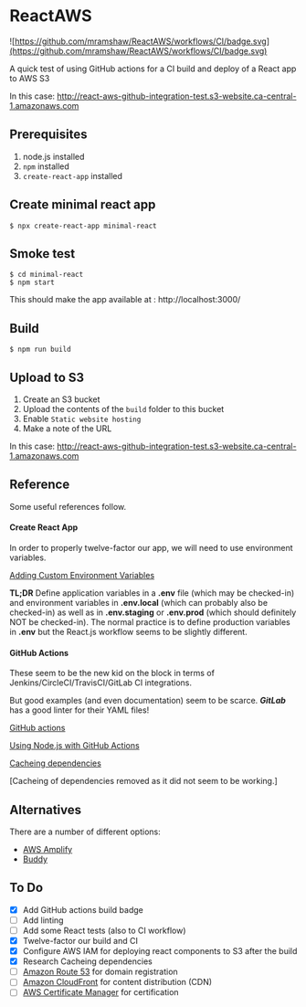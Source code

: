 # ReactAWS

![https://github.com/mramshaw/ReactAWS/workflows/CI/badge.svg](https://github.com/mramshaw/ReactAWS/workflows/CI/badge.svg)

A quick test of using GitHub actions for a CI build and deploy of a React app to AWS S3

In this case: http://react-aws-github-integration-test.s3-website.ca-central-1.amazonaws.com

## Prerequisites

1. node.js installed
2. `npm` installed
3. `create-react-app` installed

## Create minimal react app

    $ npx create-react-app minimal-react

## Smoke test

    $ cd minimal-react
    $ npm start

This should make the app available at : http://localhost:3000/

## Build

    $ npm run build

## Upload to S3

1. Create an S3 bucket
2. Upload the contents of the `build` folder to this bucket
3. Enable `Static website hosting`
4. Make a note of the URL

In this case: http://react-aws-github-integration-test.s3-website.ca-central-1.amazonaws.com

## Reference

Some useful references follow.

#### Create React App

In order to properly twelve-factor our app, we will need to use environment variables.

[Adding Custom Environment Variables](http://create-react-app.dev/docs/adding-custom-environment-variables/)

__TL;DR__ Define application variables in a __.env__ file (which may be checked-in) and environment variables
in __.env.local__ (which can probably also be checked-in) as well as in __.env.staging__ or __.env.prod__ (which
should definitely NOT be checked-in). The normal practice is to define production variables in __.env__ but the
React.js workflow seems to be slightly different.

#### GitHub Actions

These seem to be the new kid on the block in terms of Jenkins/CircleCI/TravisCI/GitLab CI integrations.

But good examples (and even documentation) seem to be scarce. ___GitLab___ has a good linter for their YAML files!

[GitHub actions](http://help.github.com/en/actions/automating-your-workflow-with-github-actions/workflow-syntax-for-github-actions)

[Using Node.js with GitHub Actions](http://help.github.com/en/actions/automating-your-workflow-with-github-actions/using-nodejs-with-github-actions)

[Cacheing dependencies](http://help.github.com/en/actions/automating-your-workflow-with-github-actions/caching-dependencies-to-speed-up-workflows)

[Cacheing of dependencies removed as it did not seem to be working.]

## Alternatives

There are a number of different options:

* [AWS Amplify](http://aws.amazon.com/amplify/)
* [Buddy](http://buddy.works/)

## To Do

- [x] Add GitHub actions build badge
- [ ] Add linting
- [ ] Add some React tests (also to CI workflow)
- [x] Twelve-factor our build and CI
- [x] Configure AWS IAM for deploying react components to S3 after the build
- [x] Research Cacheing dependencies
- [ ] [Amazon Route 53](http://aws.amazon.com/route53/) for domain registration
- [ ] [Amazon CloudFront](http://aws.amazon.com/cloudfront/) for content distribution (CDN)
- [ ] [AWS Certificate Manager](http://aws.amazon.com/certificate-manager/) for certification
